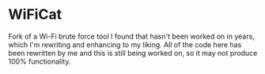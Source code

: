# WiFiCat

Fork of a Wi-Fi brute force tool I found that hasn't been worked on in years, which I'm rewriting and enhancing to my liking. All of the code here has been rewritten by me and this is still being worked on, so it may not produce 100% functionality.

